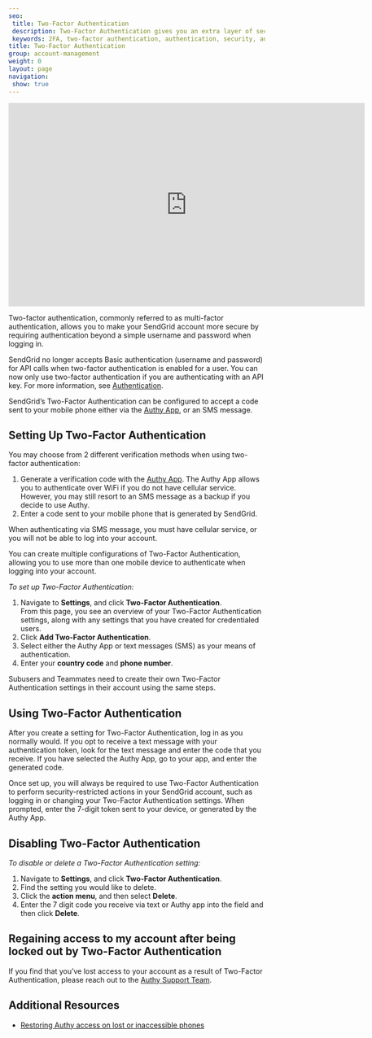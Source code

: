 ```yaml
---
seo:
 title: Two-Factor Authentication
 description: Two-Factor Authentication gives you an extra layer of security to protect your SendGrid account.
 keywords: 2FA, two-factor authentication, authentication, security, authy
title: Two-Factor Authentication
group: account-management
weight: 0
layout: page
navigation:
 show: true
---
```


<iframe src="https://player.vimeo.com/video/248169751" width="700" height="400" frameborder="0" webkitallowfullscreen mozallowfullscreen allowfullscreen></iframe>

Two-factor authentication, commonly referred to as multi-factor authentication, allows you to make your SendGrid account more secure by requiring authentication beyond a simple username and password when logging in.

<call-out type="warning">

SendGrid no longer accepts Basic authentication (username and password) for API calls when two-factor authentication is enabled for a user. You can now only use two-factor authentication if you are authenticating with an API key. For more information, see [Authentication]({{root_url}}/for-developers/sending-email/authentication/).

</call-out>

SendGrid’s Two-Factor Authentication can be configured to accept a code sent to your mobile phone either via the [Authy App](https://www.authy.com/app/mobile/), or an SMS message.

## 	Setting Up Two-Factor Authentication
 	
You may choose from 2 different verification methods when using two-factor authentication:

1. Generate a verification code with the [Authy App](https://www.authy.com/app/mobile/).
   The Authy App allows you to authenticate over WiFi if you do not have cellular service. However, you may still resort to an SMS message as a backup if you decide to use Authy.
1. Enter a code sent to your mobile phone that is generated by SendGrid.

<call-out type="warning">

When authenticating via SMS message, you must have cellular service, or you will not be able to log into your account.

</call-out>

<call-out>

You can create multiple configurations of Two-Factor Authentication, allowing you to use more than one mobile device to authenticate when logging into your account.

</call-out>

*To set up Two-Factor Authentication:*

1. Navigate to **Settings**, and click **Two-Factor Authentication**.
 <br>From this page, you see an overview of your Two-Factor Authentication settings, along with any settings that you have created for credentialed users.
1. Click **Add Two-Factor Authentication**.
1. Select either the Authy App or text messages (SMS) as your means of authentication.
1. Enter your **country code** and **phone number**.

<call-out>

Subusers and Teammates need to create their own Two-Factor Authentication settings in their account using the same steps.

</call-out>

## 	Using Two-Factor Authentication
 	
After you create a setting for Two-Factor Authentication, log in as you normally would. If you opt to receive a text message with your authentication token, look for the text message and enter the code that you receive. If you have selected the Authy App, go to your app, and enter the generated code.

Once set up, you will always be required to use Two-Factor Authentication to perform security-restricted actions in your SendGrid account, such as logging in or changing your Two-Factor Authentication settings. When prompted, enter the 7-digit token sent to your device, or generated by the Authy App.

## 	Disabling Two-Factor Authentication
 	
*To disable or delete a Two-Factor Authentication setting:*

1. Navigate to **Settings**, and click **Two-Factor Authentication**.
1. Find the setting you would like to delete.
1. Click the **action menu**, and then select **Delete**.
1. Enter the 7 digit code you receive via text or Authy app into the field and then click **Delete**.

## 	Regaining access to my account after being locked out by Two-Factor Authentication
 	
If you find that you’ve lost access to your account as a result of Two-Factor Authentication, please reach out to the [Authy Support Team](https://support.authy.com/hc/en-us).

## 	Additional Resources
 	
* [Restoring Authy access on lost or inaccessible phones](https://support.authy.com/hc/en-us/articles/115012672088-Restoring-Authy-access-on-lost-or-inaccessible-phones)
